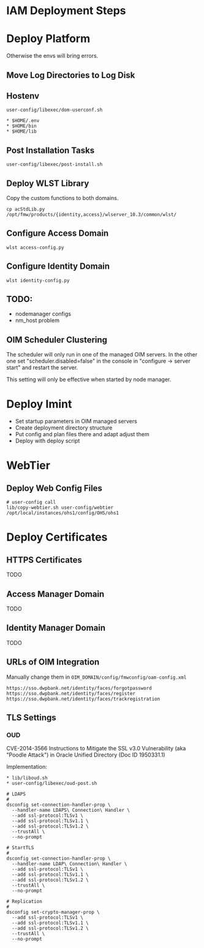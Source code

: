 IAM Deployment Steps
====================

# Deploy Platform

Otherwise the envs will bring errors.


## Move Log Directories to Log Disk

## Hostenv

    user-config/libexec/dom-userconf.sh
    
    * $HOME/.env
    * $HOME/bin
    * $HOME/lib

## Post Installation Tasks

    user-config/libexec/post-install.sh


## Deploy WLST Library

Copy the custom functions to both domains.

    cp acStdLib.py /opt/fmw/products/{identity,access}/wlserver_10.3/common/wlst/


## Configure Access Domain

    wlst access-config.py


## Configure Identity Domain

    wlst identity-config.py


## TODO:
* nodemanager configs
* nm_host problem


## OIM Scheduler Clustering

The scheduler will only run in one of the managed OIM servers. In the other one
set "scheduler.disabled=false" in the console in "configure -> server start"
and restart the server.

This setting will only be effective when started by node manager.


Deploy Imint
============

* Set startup parameters in OIM managed servers
* Create deployment directory structure
* Put config and plan files there and adapt adjust them
* Deploy with deploy script


WebTier
=======

## Deploy Web Config Files

```
# user-config call
lib/copy-webtier.sh user-config/webtier /opt/local/instances/ohs1/config/OHS/ohs1
```


# Deploy Certificates

## HTTPS Certificates

TODO

## Access Manager Domain

TODO

## Identity Manager Domain

TODO


## URLs of OIM Integration

Manually change them in `OIM_DOMAIN/config/fmwconfig/oam-config.xml`


```
https://sso.dwpbank.net/identity/faces/forgotpassword
https://sso.dwpbank.net/identity/faces/register
https://sso.dwpbank.net/identity/faces/trackregistration
```



## TLS Settings

### OUD

CVE-2014-3566 Instructions to Mitigate the SSL v3.0 Vulnerability (aka
"Poodle Attack") in Oracle Unified Directory (Doc ID 1950331.1)

Implementation:

```
* lib/liboud.sh
* user-config/libexec/oud-post.sh

# LDAPS
#
dsconfig set-connection-handler-prop \
  --handler-name LDAPS\ Connection\ Handler \
  --add ssl-protocol:TLSv1 \
  --add ssl-protocol:TLSv1.1 \
  --add ssl-protocol:TLSv1.2 \
  --trustAll \
  --no-prompt
    
# StartTLS
#
dsconfig set-connection-handler-prop \
  --handler-name LDAP\ Connection\ Handler \
  --add ssl-protocol:TLSv1 \
  --add ssl-protocol:TLSv1.1 \
  --add ssl-protocol:TLSv1.2 \
  --trustAll \
  --no-prompt
    
# Replication
#
dsconfig set-crypto-manager-prop \
  --add ssl-protocol:TLSv1 \
  --add ssl-protocol:TLSv1.1 \
  --add ssl-protocol:TLSv1.2 \
  --trustAll \
  --no-prompt 
```

